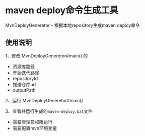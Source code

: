 # maven deploy命令生成工具

MvnDeployGeneretor - 根据本地repository生成maven deploy命令

## 使用说明

1、修改 MvnDeployGeneretor#main() 的
- 资源库路径
- 开始迭代路径
- repositoryId
- 推送仓库url
- outputPath

2、运行 MvnDeployGeneretor#main()

3、查看并运行生成的`maven-deploy.bat`文件
- 需要管理员权限运行
- 需要配置mvn环境变量